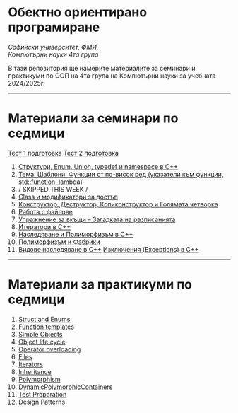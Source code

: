 # Обектно ориентирано програмиране

_Софийски университет, ФМИ,_  
_Компютърни науки 4та група_

В тази репозитория ще намерите материалите за семинари и практикуми по ООП на 4та група на Компютърни науки за учебната 2024/2025г.

---

# Материали за семинари по седмици

[Тест 1 подготовка](Seminar/Test1Training/Tasks.md)
[Тест 2 подготовка](Seminar/Test2Training/PreviousYear.md)

1. [Структури, Enum, Union, typedef и namespace в C++](Seminar/Week1/Theory.md)
2. [Тема: Шаблони. Функции от по-висок ред (указатели към функции, std::function, lambda)](Seminar/Week2/Theory.md)
3. / SKIPPED THIS WEEK /
4. [Class и модификатори за достъп](Seminar/Week4/TasksAndTheory.md)
5. [Конструктор, Деструктор, Копиконструктор и Голямата четворка](Seminar/Week5/theory.md)
6. [Работа с файлове](Seminar/Week6/Theory.md)
7. [Упражнение за вкъщи – Загадката на разписанията](Seminar/Week7/Task.md)
8. [Итератори в C++](Seminar/Week8/Theory.md)
9. [Наследяване и Полиморфизъм в C++](Seminar/Week9/Theory.md)
10. [Полиморфизъм и Фабрики](Seminar/Week10/Theory.md)
11. [Видове наследяване в C++](Seminar/Week11/Encapsulation/Theory.md) [Изключения (Exceptions) в C++](Seminar/Week11/Exceptions/Theory.md)

---

# Материали за практикуми по седмици

1. [Struct and Enums](Practicum/Week_01_StructsEnums/README.md)
2. [Function templates](Practicum/Week_02_TemplatesFunctions/README.md)
3. [Simple Objects](Practicum/Week_03_SimpleObjects/README.md)
4. [Object life cycle](Practicum/Week_04_Object_life_cycle/README.md)
5. [Operator overloading](Practicum/Week_05_Operator_overloading/README.md)
6. [Files](Practicum/Week_06_Files/README.md)
7. [Iterators](Practicum/Week_07_Iterators/README.md)
8. [Inheritance](Practicum/Week_09_InheritanceIntro/README.md)
9. [Polymorphism](Practicum/Week_10_Polymorphism/README.md)
10. [DynamicPolymorphicContainers](Practicum/Week_11_DynamicPolymorphicContainers/README.md)
11. [Test Preparation](Practicum/Week_12_Test_Preparation/README.md)
12. [Design Patterns](Practicum/Week_13_DesignPatterns_Intro/README.md)
